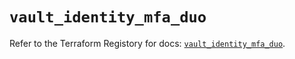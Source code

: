 # `vault_identity_mfa_duo`

Refer to the Terraform Registory for docs: [`vault_identity_mfa_duo`](https://www.terraform.io/docs/providers/vault/r/identity_mfa_duo).
